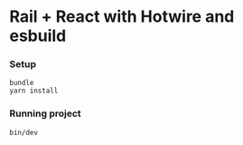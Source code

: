 # Rail + React with Hotwire and esbuild

### Setup
```
bundle
yarn install
```

### Running project 
```
bin/dev
```
